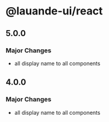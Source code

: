 # @lauande-ui/react

## 5.0.0

### Major Changes

- all display name to all components

## 4.0.0

### Major Changes

- all display name to all components
